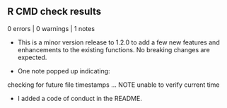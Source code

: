 ## R CMD check results

0 errors | 0 warnings | 1 notes

* This is a minor version release to 1.2.0 to add a few new features and
  enhancements to the existing functions. No breaking changes are expected.
  
* One note popped up indicating: 

checking for future file timestamps ... NOTE
  unable to verify current time

* I added a code of conduct in the README.
